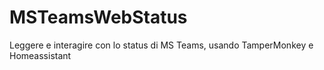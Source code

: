 # MSTeamsWebStatus
Leggere e interagire con lo status di MS Teams, usando TamperMonkey e Homeassistant
